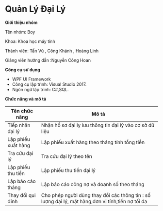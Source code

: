 # Quản Lý Đại Lý

**Giới thiệu nhóm**

Tên nhóm: Boy

Khoa: Khoa học máy tính

Thành viên: Tấn Vũ , Công Khánh , Hoàng Linh

Giảng viên hướng dẫn :Nguyễn Công Hoan

**Công cụ sử dụng**

- WPF UI Framework
  <ul>
  </ul>
- Công cụ lập trình: Visual Studio 2017.
  <ul>
  </ul>
 - Ngôn ngữ lập trình: C#,SQL.
  <ul>
  </ul>

**Chức năng và mô tả**


|**Tên chức năng**         |                                        **Mô tả**                                 |
|--------------------------|----------------------------------------------------------------------------------|
|Tiếp nhận đại lý| Nhận hồ sơ đại ly lưu thông tin đại lý vào cơ sở dữ liệu|
|Lập phiếu xuất hàng| Lập phiếu xuất hàng theo tháng tính tổng tiền |
|Tra cứu đại lý | Tra cứu đại lý theo tên |
|Lập phiếu thu tiền| Lập phiếu thu tiền đại lý|
|Lập báo cáo tháng| Lập báo cáo công nợ và doanh số theo tháng|
|Thay đổi qui đinh| Cho phép người dùng thay đổi các thông tin : số lượng đại lý, mặt hàng,đơn vị tính,tiền nợ tối đa|
